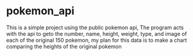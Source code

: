 # pokemon_api

This is a simple project using the public pokemon api, The program acts with the api to 
geto the number, name, height, weight, type, and image of each of the original 150 pokemon,
my plan for this data is to make a chart comparing the heights of the original pokemon